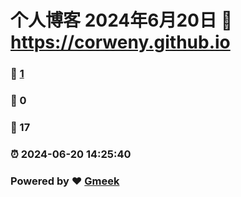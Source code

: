 # 个人博客 2024年6月20日 :link: https://corweny.github.io 
### :page_facing_up: [1](https://corweny.github.io/tag.html) 
### :speech_balloon: 0 
### :hibiscus: 17 
### :alarm_clock: 2024-06-20 14:25:40 
### Powered by :heart: [Gmeek](https://github.com/Meekdai/Gmeek)
